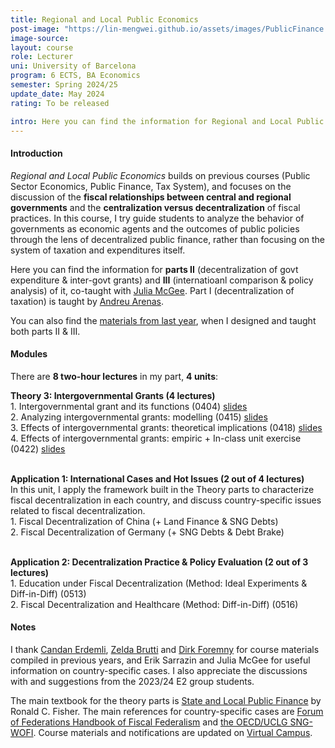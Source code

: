 ```yaml
---
title: Regional and Local Public Economics
post-image: "https://lin-mengwei.github.io/assets/images/PublicFinance.png"
image-source:  
layout: course
role: Lecturer
uni: University of Barcelona
program: 6 ECTS, BA Economics 
semester: Spring 2024/25
update_date: May 2024
rating: To be released

intro: Here you can find the information for Regional and Local Public Economics taught in Spring semester, 2024/25. It is a <b>third-year compulsory course</b> for undergraduate Economics majors at the University of Barcelona.
---
```


#### Introduction
*Regional and Local Public Economics* builds on previous courses (Public Sector Economics, Public Finance, Tax System), and focuses on the discussion of the <b>fiscal relationships between central and regional governments</b> and the <b>centralization versus decentralization</b> of fiscal practices. In this course, I try guide students to analyze the behavior of governments as economic agents and the outcomes of public policies through the lens of decentralized public finance, rather than focusing on the system of taxation and expenditures itself.

Here you can find the information for <b>parts II</b> (decentralization of govt expenditure & inter-govt grants) and <b>III</b> (internatioanl comparison & policy analysis) of it, co-taught with [Julia McGee](https://sites.google.com/view/julia-mcgee). Part I (decentralization of taxation) is taught by [Andreu Arenas](https://sites.google.com/site/andreuarenasweb/home).

You can also find the [materials from last year](https://lin-mengwei.github.io/region-public-econ-2023.html), when I designed and taught both parts II & III.


#### Modules

There are **8 two-hour lectures** in my part,  **4 units**:

<b>Theory 3: Intergovernmental Grants (4 lectures)</b> <br>
	1. Intergovernmental grant and its functions (0404) [slides](https://campusvirtual.ub.edu/pluginfile.php/8118122/mod_resource/content/1/0404_intergovernmental_grants_I.pdf)<br>
	2. Analyzing intergovernmental grants: modelling (0415) [slides](https://campusvirtual.ub.edu/pluginfile.php/8132330/mod_resource/content/3/0415_intergovernmental_grants_II.pdf)<br>
	3. Effects of intergovernmental grants: theoretical implications (0418) [slides](https://campusvirtual.ub.edu/pluginfile.php/8137200/mod_resource/content/1/0418_intergovernmental_grants_III.pdf)<br>
	4. Effects of intergovernmental grants: empiric + In-class unit exercise (0422) [slides](https://campusvirtual.ub.edu/pluginfile.php/8140050/mod_resource/content/1/0422_intergovernmental_grants_IV.pdf)
<br><br>

<b>Application 1: International Cases and Hot Issues (2 out of 4 lectures)</b> <br>
In this unit, I apply the framework built in the Theory parts to characterize fiscal decentralization in each country, and discuss country-specific issues related to fiscal decentralization. <br>
	1. Fiscal Decentralization of China (+ Land Finance & SNG Debts)  <br>
	2. Fiscal Decentralization of Germany (+ SNG Debts & Debt Brake) 
<br><br>

<b>Application 2: Decentralization Practice & Policy Evaluation (2 out of 3 lectures) </b><br>
	1. Education under Fiscal Decentralization (Method: Ideal Experiments & Diff-in-Diff) (0513)<br> 
	2. Fiscal Decentralization and Healthcare (Method: Diff-in-Diff) (0516)<br> 

#### Notes

I thank [Candan Erdemli](https://candanerdemli.com/), [Zelda Brutti](https://sites.google.com/site/zeldabrutti/) and [Dirk Foremny](http://foremny.eu/) for course materials compiled in previous years, and Erik Sarrazin and Julia McGee for useful information on country-specific cases. I also appreciate the discussions with and suggestions from the 2023/24 E2 group students.

The main textbook for the theory parts is [State and Local Public Finance](https://www.routledge.com/State-and-Local-Public-Finance/Fisher/p/book/9780367467234) by Ronald C. Fisher. The main references for country-specific cases are [Forum of Federations Handbook of Fiscal Federalism](https://forumfed.org/wp-content/uploads/2023/08/978-3-030-97258-5-3.pdf) and [the OECD/UCLG SNG-WOFI](www.sng-wofi.org/country-profiles/). Course materials and notifications are updated on [Virtual Campus](https://campusvirtual.ub.edu/course/view.php?id=68724).